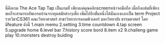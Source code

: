 นี่คือเกม The Ace Tap Tap เป็นเกมที่ เพียงเเค่คุณคลิกscreenหน้าจอมือถือ เมื่อถึงเเต้มที่เพียงพอก็จะสามารถอัพเกรดบ้านจากยุคสมัยต่างๆเพื่อ เพิ่มไปอีกขั้นหนึ่งได้นั่นเองเเละเป็น
term Project รายวิชาCS361 คณะวิทยาศาสตร์ สาขาวิทยาการคอมพิวเตอร์ มหาวิทยาลัย ธรรมศาสตร์
โดยมีfeature ดังนี้
1.main memu
2.setting
3.time countdown 
4.tap screen
5.upgrade home
6.level bar 
7.history score bord
8.item x2
9.challeng game play
10.monsters destroy  buiding
